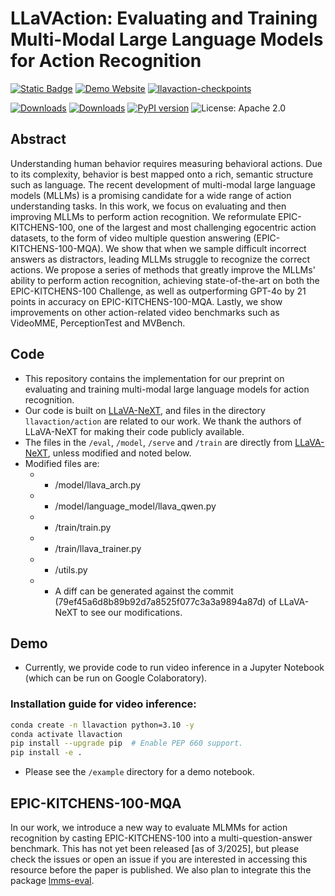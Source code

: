 # LLaVAction: Evaluating and Training Multi-Modal Large Language Models for Action Recognition

[![Static Badge](https://img.shields.io/badge/LLaVAction-paper-green)](http://arxiv.org/abs/tbd)
[![Demo Website](https://img.shields.io/badge/LLaVAction-website-red)](https://mmathislab.github.io/llavaction/)
[![llavaction-checkpoints](https://img.shields.io/badge/LLaVAction-checkpoints_🤗-blue)](https://huggingface.co/MLAdaptiveIntelligence)

[![Downloads](https://static.pepy.tech/badge/llavaction)](https://pepy.tech/project/llavaction)
[![Downloads](https://static.pepy.tech/badge/llavaction/month)](https://pepy.tech/project/llavaction)
[![PyPI version](https://badge.fury.io/py/llavaction.svg)](https://badge.fury.io/py/llavaction)
![License: Apache 2.0](https://img.shields.io/badge/License-Apache_2.0-red)

## Abstract

Understanding human behavior requires measuring behavioral actions. Due to its complexity, behavior is best mapped onto a rich, semantic structure such as language. The recent development of multi-modal large language models (MLLMs) is a promising candidate for a wide range of action understanding tasks. In this work, we focus on evaluating and then improving MLLMs to perform action recognition. We reformulate EPIC-KITCHENS-100, one of the largest and most challenging egocentric action datasets, to the form of video multiple question answering (EPIC-KITCHENS-100-MQA). We show that when we sample difficult incorrect answers as distractors, leading MLLMs struggle to recognize the correct actions. We propose a series of methods that greatly improve the MLLMs' ability to perform action recognition, achieving state-of-the-art on both the EPIC-KITCHENS-100 Challenge, as well as outperforming GPT-4o by 21 points in accuracy on EPIC-KITCHENS-100-MQA. Lastly, we show improvements on other action-related video benchmarks such as VideoMME, PerceptionTest and MVBench.

## Code

- This repository contains the implementation for our preprint on evaluating and training multi-modal large language models for action recognition. 
- Our code is built on [LLaVA-NeXT](https://github.com/LLaVA-VL/LLaVA-NeXT), and files in the directory `llavaction/action` are related to our work. We thank the authors of LLaVA-NeXT for making their code publicly available.
- The files in the `/eval`, `/model`, `/serve` and `/train` are directly from [LLaVA-NeXT](https://github.com/LLaVA-VL/LLaVA-NeXT), unless modified and noted below.
- Modified files are:
  - - /model/llava_arch.py
  - - /model/language_model/llava_qwen.py
  - - /train/train.py
  - - /train/llava_trainer.py
  - - /utils.py
  - - A diff can be generated against the commit (79ef45a6d8b89b92d7a8525f077c3a3a9894a87d) of LLaVA-NeXT to see our modifications.

## Demo 
- Currently, we provide code to run video inference in a Jupyter Notebook (which can be run on Google Colaboratory).

  
### Installation guide for video inference:
```bash
conda create -n llavaction python=3.10 -y
conda activate llavaction
pip install --upgrade pip  # Enable PEP 660 support.
pip install -e .
```

- Please see the `/example` directory for a demo notebook.

## EPIC-KITCHENS-100-MQA 

In our work, we introduce a new way to evaluate MLMMs for action recognition by casting EPIC-KITCHENS-100 into a multi-question-answer benchmark. This has not yet been released [as of 3/2025], but please check the issues or open an issue if you are interested in accessing this resource before the paper is published. We also plan to integrate this the package [lmms-eval](https://github.com/EvolvingLMMs-Lab/lmms-eval).
